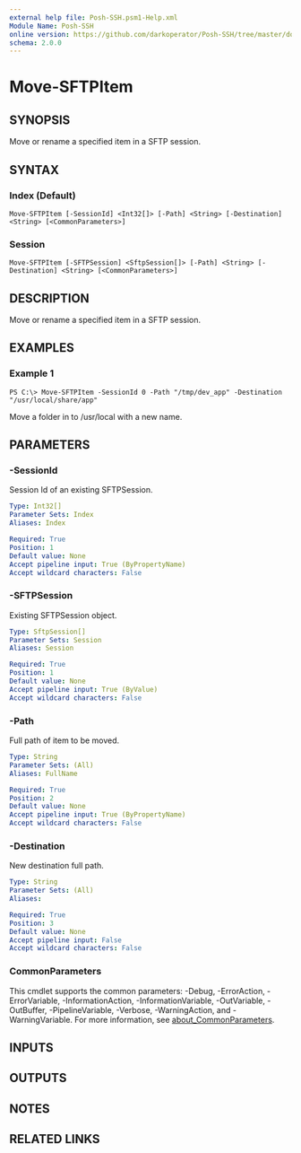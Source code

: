 ```yaml
---
external help file: Posh-SSH.psm1-Help.xml
Module Name: Posh-SSH
online version: https://github.com/darkoperator/Posh-SSH/tree/master/docs
schema: 2.0.0
---
```


# Move-SFTPItem

## SYNOPSIS
Move or rename a specified item in a SFTP session.

## SYNTAX

### Index (Default)
```
Move-SFTPItem [-SessionId] <Int32[]> [-Path] <String> [-Destination] <String> [<CommonParameters>]
```

### Session
```
Move-SFTPItem [-SFTPSession] <SftpSession[]> [-Path] <String> [-Destination] <String> [<CommonParameters>]
```

## DESCRIPTION
Move or rename a specified item in a SFTP session.

## EXAMPLES

### Example 1
```
PS C:\> Move-SFTPItem -SessionId 0 -Path "/tmp/dev_app" -Destination "/usr/local/share/app"
```

Move a folder in to /usr/local with a new name.

## PARAMETERS

### -SessionId
Session Id of an existing SFTPSession.

```yaml
Type: Int32[]
Parameter Sets: Index
Aliases: Index

Required: True
Position: 1
Default value: None
Accept pipeline input: True (ByPropertyName)
Accept wildcard characters: False
```

### -SFTPSession
Existing SFTPSession object.

```yaml
Type: SftpSession[]
Parameter Sets: Session
Aliases: Session

Required: True
Position: 1
Default value: None
Accept pipeline input: True (ByValue)
Accept wildcard characters: False
```

### -Path
Full path of item to be moved.

```yaml
Type: String
Parameter Sets: (All)
Aliases: FullName

Required: True
Position: 2
Default value: None
Accept pipeline input: True (ByPropertyName)
Accept wildcard characters: False
```

### -Destination
New destination full path.

```yaml
Type: String
Parameter Sets: (All)
Aliases:

Required: True
Position: 3
Default value: None
Accept pipeline input: False
Accept wildcard characters: False
```

### CommonParameters
This cmdlet supports the common parameters: -Debug, -ErrorAction, -ErrorVariable, -InformationAction, -InformationVariable, -OutVariable, -OutBuffer, -PipelineVariable, -Verbose, -WarningAction, and -WarningVariable. For more information, see [about_CommonParameters](http://go.microsoft.com/fwlink/?LinkID=113216).

## INPUTS

## OUTPUTS

## NOTES

## RELATED LINKS
